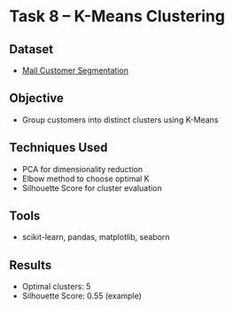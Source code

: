 # Task 8 – K-Means Clustering

## Dataset
- [Mall Customer Segmentation](https://www.kaggle.com/datasets/vjchoudhary7/customer-segmentation-tutorial-in-python)

## Objective
- Group customers into distinct clusters using K-Means

## Techniques Used
- PCA for dimensionality reduction
- Elbow method to choose optimal K
- Silhouette Score for cluster evaluation

## Tools
- scikit-learn, pandas, matplotlib, seaborn

## Results
- Optimal clusters: 5
- Silhouette Score: 0.55 (example)
